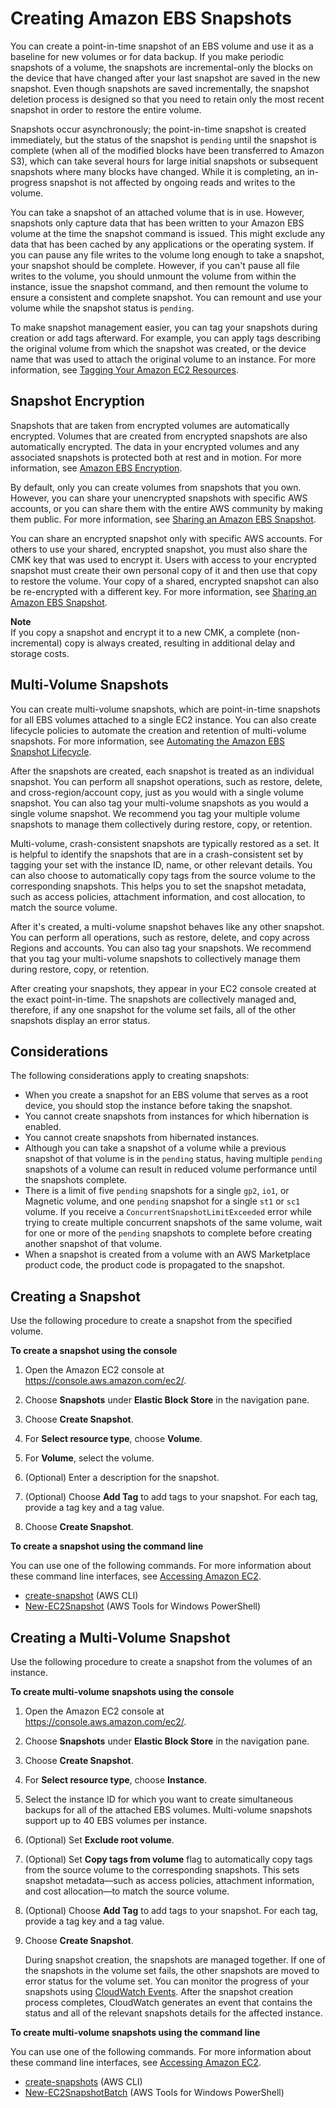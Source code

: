 # Creating Amazon EBS Snapshots<a name="ebs-creating-snapshot"></a>

You can create a point\-in\-time snapshot of an EBS volume and use it as a baseline for new volumes or for data backup\. If you make periodic snapshots of a volume, the snapshots are incremental\-only the blocks on the device that have changed after your last snapshot are saved in the new snapshot\. Even though snapshots are saved incrementally, the snapshot deletion process is designed so that you need to retain only the most recent snapshot in order to restore the entire volume\.

Snapshots occur asynchronously; the point\-in\-time snapshot is created immediately, but the status of the snapshot is `pending` until the snapshot is complete \(when all of the modified blocks have been transferred to Amazon S3\), which can take several hours for large initial snapshots or subsequent snapshots where many blocks have changed\. While it is completing, an in\-progress snapshot is not affected by ongoing reads and writes to the volume\.

You can take a snapshot of an attached volume that is in use\. However, snapshots only capture data that has been written to your Amazon EBS volume at the time the snapshot command is issued\. This might exclude any data that has been cached by any applications or the operating system\. If you can pause any file writes to the volume long enough to take a snapshot, your snapshot should be complete\. However, if you can't pause all file writes to the volume, you should unmount the volume from within the instance, issue the snapshot command, and then remount the volume to ensure a consistent and complete snapshot\. You can remount and use your volume while the snapshot status is `pending`\.

To make snapshot management easier, you can tag your snapshots during creation or add tags afterward\. For example, you can apply tags describing the original volume from which the snapshot was created, or the device name that was used to attach the original volume to an instance\. For more information, see [Tagging Your Amazon EC2 Resources](Using_Tags.md)\.

## Snapshot Encryption<a name="ebs-create-snapshot-encrypted"></a>

Snapshots that are taken from encrypted volumes are automatically encrypted\. Volumes that are created from encrypted snapshots are also automatically encrypted\. The data in your encrypted volumes and any associated snapshots is protected both at rest and in motion\. For more information, see [Amazon EBS Encryption](EBSEncryption.md)\.

By default, only you can create volumes from snapshots that you own\. However, you can share your unencrypted snapshots with specific AWS accounts, or you can share them with the entire AWS community by making them public\. For more information, see [Sharing an Amazon EBS Snapshot](ebs-modifying-snapshot-permissions.md)\.

You can share an encrypted snapshot only with specific AWS accounts\. For others to use your shared, encrypted snapshot, you must also share the CMK key that was used to encrypt it\. Users with access to your encrypted snapshot must create their own personal copy of it and then use that copy to restore the volume\. Your copy of a shared, encrypted snapshot can also be re\-encrypted with a different key\. For more information, see [Sharing an Amazon EBS Snapshot](ebs-modifying-snapshot-permissions.md)\.

**Note**  
If you copy a snapshot and encrypt it to a new CMK, a complete \(non\-incremental\) copy is always created, resulting in additional delay and storage costs\.

## Multi\-Volume Snapshots<a name="ebs-create-snapshot-multi-volume"></a>

You can create multi\-volume snapshots, which are point\-in\-time snapshots for all EBS volumes attached to a single EC2 instance\. You can also create lifecycle policies to automate the creation and retention of multi\-volume snapshots\. For more information, see [Automating the Amazon EBS Snapshot Lifecycle](snapshot-lifecycle.md)\.

After the snapshots are created, each snapshot is treated as an individual snapshot\. You can perform all snapshot operations, such as restore, delete, and cross\-region/account copy, just as you would with a single volume snapshot\. You can also tag your multi\-volume snapshots as you would a single volume snapshot\. We recommend you tag your multiple volume snapshots to manage them collectively during restore, copy, or retention\.

Multi\-volume, crash\-consistent snapshots are typically restored as a set\. It is helpful to identify the snapshots that are in a crash\-consistent set by tagging your set with the instance ID, name, or other relevant details\. You can also choose to automatically copy tags from the source volume to the corresponding snapshots\. This helps you to set the snapshot metadata, such as access policies, attachment information, and cost allocation, to match the source volume\. 

After it's created, a multi\-volume snapshot behaves like any other snapshot\. You can perform all operations, such as restore, delete, and copy across Regions and accounts\. You can also tag your snapshots\. We recommend that you tag your multi\-volume snapshots to collectively manage them during restore, copy, or retention\.

After creating your snapshots, they appear in your EC2 console created at the exact point\-in\-time\. The snapshots are collectively managed and, therefore, if any one snapshot for the volume set fails, all of the other snapshots display an error status\.

## Considerations<a name="ebs-create-snapshot-limitations"></a>

The following considerations apply to creating snapshots:
+ When you create a snapshot for an EBS volume that serves as a root device, you should stop the instance before taking the snapshot\.
+ You cannot create snapshots from instances for which hibernation is enabled\.
+ You cannot create snapshots from hibernated instances\.
+ Although you can take a snapshot of a volume while a previous snapshot of that volume is in the `pending` status, having multiple `pending` snapshots of a volume can result in reduced volume performance until the snapshots complete\.
+ There is a limit of five `pending` snapshots for a single `gp2`, `io1`, or Magnetic volume, and one `pending` snapshot for a single `st1` or `sc1` volume\. If you receive a `ConcurrentSnapshotLimitExceeded` error while trying to create multiple concurrent snapshots of the same volume, wait for one or more of the `pending` snapshots to complete before creating another snapshot of that volume\.
+ When a snapshot is created from a volume with an AWS Marketplace product code, the product code is propagated to the snapshot\.

## Creating a Snapshot<a name="ebs-create-snapshot"></a>

Use the following procedure to create a snapshot from the specified volume\.

**To create a snapshot using the console**

1. Open the Amazon EC2 console at [https://console\.aws\.amazon\.com/ec2/](https://console.aws.amazon.com/ec2/)\.

1. Choose **Snapshots** under **Elastic Block Store** in the navigation pane\.

1. Choose **Create Snapshot**\.

1. For **Select resource type**, choose **Volume**\.

1. For **Volume**, select the volume\.

1. \(Optional\) Enter a description for the snapshot\.

1. \(Optional\) Choose **Add Tag** to add tags to your snapshot\. For each tag, provide a tag key and a tag value\.

1. Choose **Create Snapshot**\.

**To create a snapshot using the command line**

You can use one of the following commands\. For more information about these command line interfaces, see [Accessing Amazon EC2](concepts.md#access-ec2)\.
+ [create\-snapshot](https://docs.aws.amazon.com/cli/latest/reference/ec2/create-snapshot.html) \(AWS CLI\)
+ [New\-EC2Snapshot](https://docs.aws.amazon.com/powershell/latest/reference/items/New-EC2Snapshot.html) \(AWS Tools for Windows PowerShell\)

## Creating a Multi\-Volume Snapshot<a name="ebs-create-snapshots"></a>

Use the following procedure to create a snapshot from the volumes of an instance\.

**To create multi\-volume snapshots using the console**

1. Open the Amazon EC2 console at [https://console\.aws\.amazon\.com/ec2/](https://console.aws.amazon.com/ec2/)\.

1. Choose **Snapshots** under **Elastic Block Store** in the navigation pane\.

1. Choose **Create Snapshot**\.

1. For **Select resource type**, choose **Instance**\.

1. Select the instance ID for which you want to create simultaneous backups for all of the attached EBS volumes\. Multi\-volume snapshots support up to 40 EBS volumes per instance\.

1. \(Optional\) Set **Exclude root volume**\.

1. \(Optional\) Set **Copy tags from volume** flag to automatically copy tags from the source volume to the corresponding snapshots\. This sets snapshot metadata—such as access policies, attachment information, and cost allocation—to match the source volume\.

1. \(Optional\) Choose **Add Tag** to add tags to your snapshot\. For each tag, provide a tag key and a tag value\.

1. Choose **Create Snapshot**\.

   During snapshot creation, the snapshots are managed together\. If one of the snapshots in the volume set fails, the other snapshots are moved to error status for the volume set\. You can monitor the progress of your snapshots using [CloudWatch Events](https://docs.aws.amazon.com/AmazonCloudWatch/latest/events/WhatIsCloudWatchEvents.html)\. After the snapshot creation process completes, CloudWatch generates an event that contains the status and all of the relevant snapshots details for the affected instance\.

**To create multi\-volume snapshots using the command line**

You can use one of the following commands\. For more information about these command line interfaces, see [Accessing Amazon EC2](concepts.md#access-ec2)\.
+ [create\-snapshots](https://docs.aws.amazon.com/cli/latest/reference/ec2/create-snapshots.html) \(AWS CLI\)
+ [New\-EC2SnapshotBatch](https://docs.aws.amazon.com/powershell/latest/reference/items/New-EC2SnapshotBatch.html) \(AWS Tools for Windows PowerShell\)
